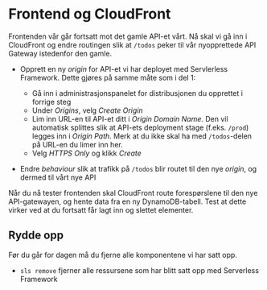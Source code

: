 # Frontend og CloudFront

Frontenden vår går fortsatt mot det gamle API-et vårt. Nå skal vi gå inn i CloudFront og endre routingen slik at `/todos` peker til vår nyopprettede API Gateway istedenfor den gamle.


- Opprett en ny *origin* for API-et vi har deployet med Servlerless Framework. Dette gjøres på samme måte som i del 1:
	- Gå inn i administrasjonspanelet for distribusjonen du opprettet i forrige steg
	- Under _Origins_, velg _Create Origin_
	- Lim inn URL-en til API-et ditt i _Origin Domain Name_. Den vil automatisk splittes slik at API-ets deployment stage (f.eks. `/prod`) legges inn i _Origin Path_. Merk at du ikke skal ha med `/todos`-delen på URL-en du limer inn her.
	- Velg _HTTPS Only_ og klikk _Create_

- Endre *behaviour* slik at trafikk på `/todos` blir routet til den nye *origin*, og dermed til vårt nye API

Når du nå tester frontenden skal CloudFront route forespørslene til den nye API-gatewayen, og hente data fra en ny DynamoDB-tabell. Test at dette virker ved at du fortsatt får lagt inn og slettet elementer.

## Rydde opp

Før du går for dagen må du fjerne alle komponentene vi har satt opp.

- `sls remove` fjerner alle ressursene som har blitt satt opp med Serverless Framework
